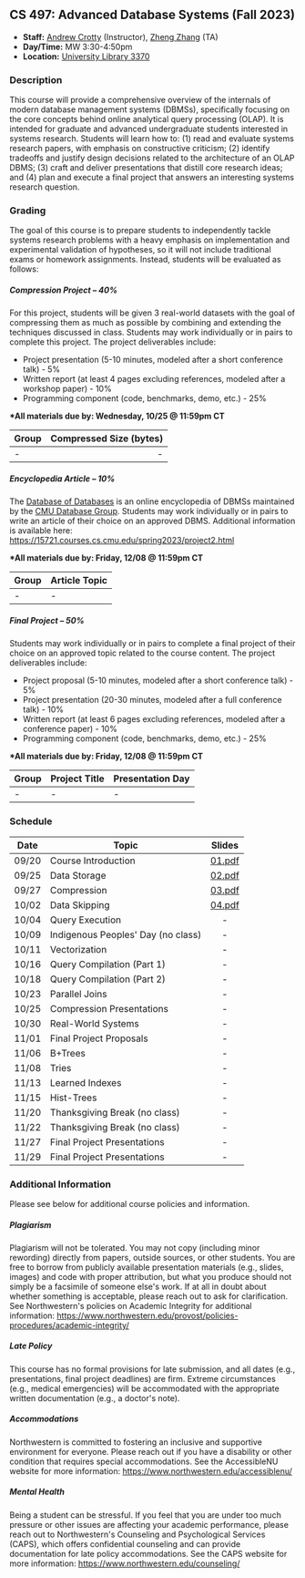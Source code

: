 ## CS 497: Advanced Database Systems (Fall 2023)
* **Staff:** [Andrew Crotty](https://users.cs.northwestern.edu/~ajc4828/) (Instructor), [Zheng Zhang](https://secantzhang.github.io/) (TA)
* **Day/Time:** MW 3:30-4:50pm
* **Location:** [University Library 3370](https://25live.collegenet.com/pro/northwestern#!/home/location/152/details)

### Description
This course will provide a comprehensive overview of the internals of modern
database management systems (DBMSs), specifically focusing on the core concepts
behind online analytical query processing (OLAP). It is intended for graduate
and advanced undergraduate students interested in systems research. Students
will learn how to: (1) read and evaluate systems research papers, with emphasis
on constructive criticism; (2) identify tradeoffs and justify design decisions
related to the architecture of an OLAP DBMS; (3) craft and deliver presentations
that distill core research ideas; and (4) plan and execute a final project that
answers an interesting systems research question.

### Grading
The goal of this course is to prepare students to independently tackle systems
research problems with a heavy emphasis on implementation and experimental
validation of hypotheses, so it will not include traditional exams or homework
assignments. Instead, students will be evaluated as follows:

##### Compression Project – 40%
For this project, students will be given 3 real-world datasets with the goal of
compressing them as much as possible by combining and extending the techniques
discussed in class. Students may work individually or in pairs to complete this
project. The project deliverables include:

* Project presentation (5-10 minutes, modeled after a short conference talk) - 5%
* Written report (at least 4 pages excluding references, modeled after a workshop paper) - 10%
* Programming component (code, benchmarks, demo, etc.) - 25%

**\*All materials due by: Wednesday, 10/25 @ 11:59pm CT**

| Group | Compressed Size (bytes) |
| ----- | ----------------------: |
| -     | -                       |

##### Encyclopedia Article – 10%
The [Database of Databases](https://dbdb.io/) is an online encyclopedia of DBMSs
maintained by the [CMU Database Group](https://db.cs.cmu.edu/). Students may
work individually or in pairs to write an article of their choice on an approved
DBMS. Additional information is available here:
https://15721.courses.cs.cmu.edu/spring2023/project2.html

**\*All materials due by: Friday, 12/08 @ 11:59pm CT**

| Group | Article Topic |
| ----- | ------------- |
| -     | -             |

##### Final Project – 50%
Students may work individually or in pairs to complete a final project of their
choice on an approved topic related to the course content. The project
deliverables include:

* Project proposal (5-10 minutes, modeled after a short conference talk) - 5%
* Project presentation (20-30 minutes, modeled after a full conference talk) - 10%
* Written report (at least 6 pages excluding references, modeled after a conference paper) - 10%
* Programming component (code, benchmarks, demo, etc.) - 25%

**\*All materials due by: Friday, 12/08 @ 11:59pm CT**

| Group | Project Title | Presentation Day |
| ----- | ------------- | ---------------- |
| -     | -             | -                |

### Schedule
| Date  | Topic                              | Slides                            |
| ----- | ---------------------------------- | :-------------------------------: |
| 09/20 | Course Introduction                | [01.pdf](slides/cs497-f23_01.pdf) |
| 09/25 | Data Storage                       | [02.pdf](slides/cs497-f23_02.pdf) |
| 09/27 | Compression                        | [03.pdf](slides/cs497-f23_03.pdf) |
| 10/02 | Data Skipping                      | [04.pdf](slides/cs497-f23_04.pdf) |
| 10/04 | Query Execution                    | - |
| 10/09 | Indigenous Peoples' Day (no class) | - |
| 10/11 | Vectorization                      | - |
| 10/16 | Query Compilation (Part 1)         | - |
| 10/18 | Query Compilation (Part 2)         | - |
| 10/23 | Parallel Joins                     | - |
| 10/25 | Compression Presentations          | - |
| 10/30 | Real-World Systems                 | - |
| 11/01 | Final Project Proposals            | - |
| 11/06 | B+Trees                            | - |
| 11/08 | Tries                              | - |
| 11/13 | Learned Indexes                    | - |
| 11/15 | Hist-Trees                         | - |
| 11/20 | Thanksgiving Break (no class)      | - |
| 11/22 | Thanksgiving Break (no class)      | - |
| 11/27 | Final Project Presentations        | - |
| 11/29 | Final Project Presentations        | - |

### Additional Information
Please see below for additional course policies and information.

##### Plagiarism
Plagiarism will not be tolerated. You may not copy (including minor rewording)
directly from papers, outside sources, or other students. You are free to borrow
from publicly available presentation materials (e.g., slides, images) and code
with proper attribution, but what you produce should not simply be a facsimile
of someone else's work. If at all in doubt about whether something is
acceptable, please reach out to ask for clarification. See Northwestern's
policies on Academic Integrity for additional information:
https://www.northwestern.edu/provost/policies-procedures/academic-integrity/

##### Late Policy
This course has no formal provisions for late submission, and all dates (e.g.,
presentations, final project deadlines) are firm. Extreme circumstances (e.g.,
medical emergencies) will be accommodated with the appropriate written
documentation (e.g., a doctor's note).

##### Accommodations
Northwestern is committed to fostering an inclusive and supportive environment
for everyone. Please reach out if you have a disability or other condition that
requires special accommodations. See the AccessibleNU website for more
information: https://www.northwestern.edu/accessiblenu/

##### Mental Health
Being a student can be stressful. If you feel that you are under too much
pressure or other issues are affecting your academic performance, please reach
out to Northwestern's Counseling and Psychological Services (CAPS), which offers
confidential counseling and can provide documentation for late policy
accommodations. See the CAPS website for more information:
https://www.northwestern.edu/counseling/
